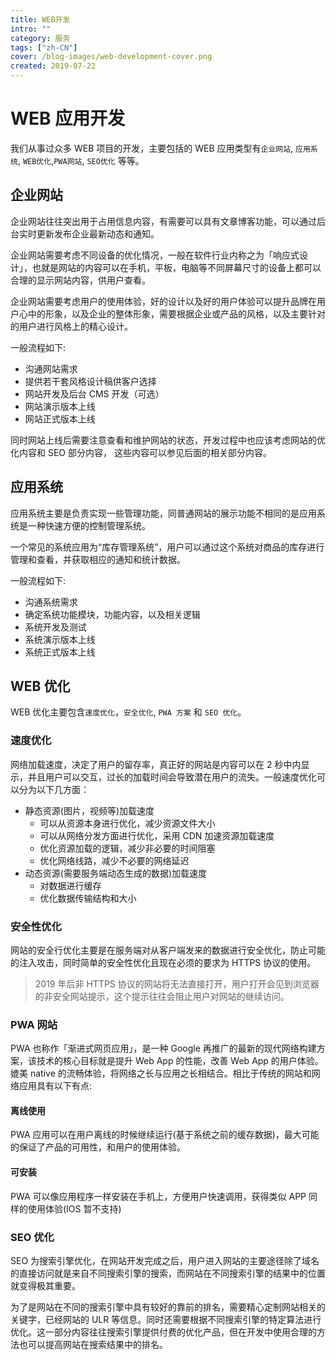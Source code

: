 ```yaml
---
title: WEB开发
intro: ""
category: 服务
tags: ["zh-CN"]
cover: /blog-images/web-development-cover.png
created: 2019-07-22
---
```


# WEB 应用开发

我们从事过众多 WEB 项目的开发，主要包括的 WEB 应用类型有`企业网站`, `应用系统`, `WEB优化`,`PWA网站`, `SEO优化` 等等。

## 企业网站

企业网站往往突出用于占用信息内容，有需要可以具有文章博客功能，可以通过后台实时更新发布企业最新动态和通知。

企业网站需要考虑不同设备的优化情况，一般在软件行业内称之为「响应式设计」，也就是网站的内容可以在手机，平板，电脑等不同屏幕尺寸的设备上都可以合理的显示网站内容，供用户查看。

企业网站需要考虑用户的使用体验，好的设计以及好的用户体验可以提升品牌在用户心中的形象，以及企业的整体形象，需要根据企业或产品的风格，以及主要针对的用户进行风格上的精心设计。

一般流程如下:

- 沟通网站需求
- 提供若干套风格设计稿供客户选择
- 网站开发及后台 CMS 开发（可选）
- 网站演示版本上线
- 网站正式版本上线

同时网站上线后需要注意查看和维护网站的状态，开发过程中也应该考虑网站的优化内容和 SEO 部分内容， 这些内容可以参见后面的相关部分内容。

## 应用系统

应用系统主要是负责实现一些管理功能，同普通网站的展示功能不相同的是应用系统是一种快速方便的控制管理系统。

一个常见的系统应用为“库存管理系统”，用户可以通过这个系统对商品的库存进行管理和查看，并获取相应的通知和统计数据。

一般流程如下:

- 沟通系统需求
- 确定系统功能模块，功能内容，以及相关逻辑
- 系统开发及测试
- 系统演示版本上线
- 系统正式版本上线

## WEB 优化

WEB 优化主要包含`速度优化`，`安全优化`, `PWA 方案` 和 `SEO 优化`。

### 速度优化

网络加载速度，决定了用户的留存率，真正好的网站是内容可以在 2 秒中内显示，并且用户可以交互，过长的加载时间会导致潜在用户的流失。一般速度优化可以分为以下几方面：

- 静态资源(图片，视频等)加载速度
  - 可以从资源本身进行优化，减少资源文件大小
  - 可以从网络分发方面进行优化，采用 CDN 加速资源加载速度
  - 优化资源加载的逻辑，减少非必要的时间阻塞
  - 优化网络线路，减少不必要的网络延迟
- 动态资源(需要服务端动态生成的数据)加载速度
  - 对数据进行缓存
  - 优化数据传输结构和大小

### 安全性优化

网站的安全行优化主要是在服务端对从客户端发来的数据进行安全优化，防止可能的注入攻击，同时简单的安全性优化且现在必须的要求为 HTTPS 协议的使用。

> 2019 年后非 HTTPS 协议的网站将无法直接打开，用户打开会见到浏览器的非安全网站提示，这个提示往往会阻止用户对网站的继续访问。

### PWA 网站

PWA 也称作「渐进式网页应用」，是一种 Google 再推广的最新的现代网络构建方案，该技术的核心目标就是提升 Web App 的性能，改善 Web App 的用户体验。媲美 native 的流畅体验，将网络之长与应用之长相结合。相比于传统的网站和网络应用具有以下有点:

#### 离线使用

PWA 应用可以在用户离线的时候继续运行(基于系统之前的缓存数据)，最大可能的保证了产品的可用性，和用户的使用体验。

#### 可安装

PWA 可以像应用程序一样安装在手机上，方便用户快速调用，获得类似 APP 同样的使用体验(IOS 暂不支持)

### SEO 优化

SEO 为搜索引擎优化，在网站开发完成之后，用户进入网站的主要途径除了域名的直接访问就是来自不同搜索引擎的搜索，而网站在不同搜索引擎的结果中的位置就变得极其重要。

为了是网站在不同的搜索引擎中具有较好的靠前的排名，需要精心定制网站相关的关键字，已经网站的 ULR 等信息。同时还需要根据不同搜索引擎的特定算法进行优化。这一部分内容往往搜索引擎提供付费的优化产品，但在开发中使用合理的方法也可以提高网站在搜索结果中的排名。
